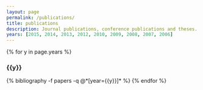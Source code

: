 ```yaml
---
layout: page
permalink: /publications/
title: publications
description: Journal publications, conference publications and theses.
years: [2015, 2014, 2013, 2012, 2010, 2009, 2008, 2007, 2006]
---
```


{% for y in page.years %}
  <h3 class="year">{{y}}</h3>
  {% bibliography -f papers -q @*[year={{y}}]* %}
{% endfor %}
